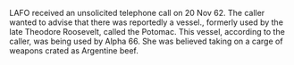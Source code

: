 LAFO received an unsolicited telephone call on 20 Nov 62. The caller wanted to advise that there was reportedly a vessel., formerly used by the late Theodore Roosevelt, called the Potomac. This vessel, according to the caller, was being used by Alpha 66. She was believed taking on a carge of weapons crated as Argentine beef.